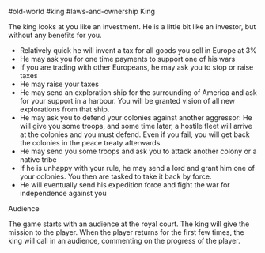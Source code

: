 #old-world #king #laws-and-ownership 
King

The king looks at you like an investment. He is a little bit like an investor, but without any benefits for you.

- Relatively quick he will invent a tax for all goods you sell in Europe at 3%
- He may ask you for one time payments to support one of his wars
- If you are trading with other Europeans, he may ask you to stop or raise taxes
- He may raise your taxes
- He may send an exploration ship for the surrounding of America and ask for your support in a harbour. You will be granted vision of all new explorations from that ship.
- He may ask you to defend your colonies against another aggressor: He will give you some troops, and some time later, a hostile fleet will arrive at the colonies and you must defend. Even if you fail, you will get back the colonies in the peace treaty afterwards.
- He may send you some troops and ask you to attack another colony or a native tribe
- If he is unhappy with your rule, he may send a lord and grant him one of your colonies. You then are tasked to take it back by force.
- He will eventually send his expedition force and fight the war for independence against you


Audience

The game starts with an audience at the royal court. The king will give the mission to the player. When the player returns for the first few times, the king will call in an audience, commenting on the progress of the player.
